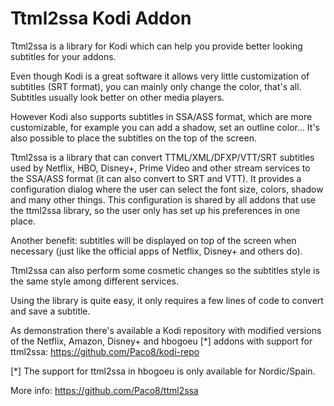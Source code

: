 # Ttml2ssa Kodi Addon

Ttml2ssa is a library for Kodi which can help you provide better looking
subtitles for your addons.

Even though Kodi is a great software it allows very little customization
of subtitles (SRT format), you can mainly only change the color, that's all.
Subtitles usually look better on other media players.

However Kodi also supports subtitles in SSA/ASS format, which are more
customizable, for example you can add a shadow, set an outline color...
It's also possible to place the subtitles on the top of the screen.

Ttml2ssa is a library that can convert TTML/XML/DFXP/VTT/SRT subtitles used
by Netflix, HBO, Disney+, Prime Video and other stream services to the SSA/ASS
format (it can also convert to SRT and VTT). It provides a configuration dialog
where the user can select the font size, colors, shadow and many other things.
This configuration is shared by all addons that use the ttml2ssa library, so
the user only has set up his preferences in one place.

Another benefit: subtitles will be displayed on top of the screen when
necessary (just like the official apps of Netflix, Disney+ and others
do).

Ttml2ssa can also perform some cosmetic changes so the subtitles style is
the same style among different services.

Using the library is quite easy, it only requires a few lines of code to
convert and save a subtitle.

As demonstration there's available a Kodi repository with modified versions of
the Netflix, Amazon, Disney+ and hbogoeu [*] addons with support for ttml2ssa:
https://github.com/Paco8/kodi-repo

[*] The support for ttml2ssa in hbogoeu is only available for Nordic/Spain.

More info:
https://github.com/Paco8/ttml2ssa
